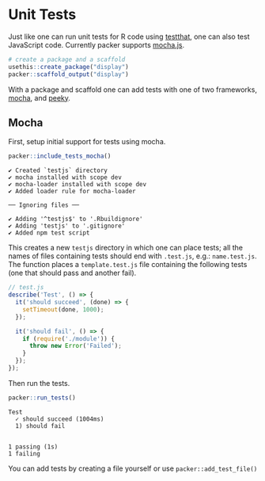 # Unit Tests

Just like one can run unit tests for R code using [testthat](https://testthat.r-lib.org/), one can also test JavaScript code. Currently packer supports [mocha.js](https://mochajs.org/).

```r
# create a package and a scaffold
usethis::create_package("display")
packer::scaffold_output("display")
```

With a package and scaffold one can add tests with
one of two frameworks, [mocha](https://mochajs.org/),
and [peeky](https://github.com/Akryum/peeky).

## Mocha

First, setup initial support for tests using mocha.

```r
packer::include_tests_mocha()
```

```
✔ Created `testjs` directory
✔ mocha installed with scope dev
✔ mocha-loader installed with scope dev
✔ Added loader rule for mocha-loader

── Ignoring files ──

✔ Adding '^testjs$' to '.Rbuildignore'
✔ Adding 'testjs' to '.gitignore'
✔ Added npm test script
```

This creates a new `testjs` directory in which one can place tests; all the names of files containing tests should end with `.test.js`, e.g.: `name.test.js`. The function places a `template.test.js` file containing the following tests (one that should pass and another fail).

```js
// test.js
describe('Test', () => {
  it('should succeed', (done) => {
    setTimeout(done, 1000);
  });

  it('should fail', () => {
    if (require('./module')) {
      throw new Error('Failed');
    }
  });
});
```

Then run the tests.

```r
packer::run_tests()
```

```
Test
  ✓ should succeed (1004ms)
  1) should fail


1 passing (1s)
1 failing
```

You can add tests by creating a file yourself or use `packer::add_test_file()`
